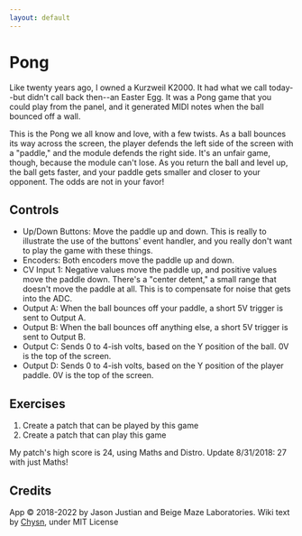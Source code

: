 ```yaml
---
layout: default
---
```

# Pong

Like twenty years ago, I owned a Kurzweil K2000. It had what we call today--but didn't call back then--an Easter Egg. It was a Pong game that you could play from the panel, and it generated MIDI notes when the ball bounced off a wall.

This is the Pong we all know and love, with a few twists. As a ball bounces its way across the screen, the player defends the left side of the screen with a "paddle," and the module defends the right side. It's an unfair game, though, because the module can't lose. As you return the ball and level up, the ball gets faster, and your paddle gets smaller and closer to your opponent. The odds are not in your favor!

## Controls

* Up/Down Buttons: Move the paddle up and down. This is really to illustrate the use of the buttons' event handler, and you really don't want to play the game with these things.
* Encoders: Both encoders move the paddle up and down.
* CV Input 1: Negative values move the paddle up, and positive values move the paddle down. There's a "center detent," a small range that doesn't move the paddle at all. This is to compensate for noise that gets into the ADC.
* Output A: When the ball bounces off your paddle, a short 5V trigger is sent to Output A.
* Output B: When the ball bounces off anything else, a short 5V trigger is sent to Output B.
* Output C: Sends 0 to 4-ish volts, based on the Y position of the ball. 0V is the top of the screen.
* Output D: Sends 0 to 4-ish volts, based on the Y position of the player paddle. 0V is the top of the screen.

## Exercises

1. Create a patch that can be played by this game
2. Create a patch that can play this game

My patch's high score is 24, using Maths and Distro. Update 8/31/2018: 27 with just Maths!

## Credits
App © 2018-2022 by Jason Justian and Beige Maze Laboratories. Wiki text by [Chysn](https://github.com/Chysn/O_C-HemisphereSuite/wiki/Pong), under MIT License
